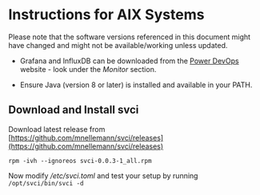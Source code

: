 # Instructions for AIX Systems

Please note that the software versions referenced in this document might have changed and might not be available/working unless updated.

- Grafana and InfluxDB can be downloaded from the [Power DevOps](https://www.power-devops.com/) website - look under the *Monitor* section.

- Ensure Java (version 8 or later) is installed and available in your PATH.


## Download and Install svci

Download latest release from [https://github.com/mnellemann/svci/releases](https://github.com/mnellemann/svci/releases)


```shell
rpm -ivh --ignoreos svci-0.0.3-1_all.rpm
```

Now modify */etc/svci.toml* and test your setup by running ```/opt/svci/bin/svci -d```

